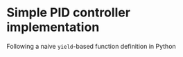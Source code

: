 # Simple PID controller implementation

Following a naive `yield`-based function definition in Python